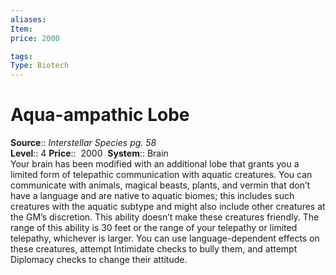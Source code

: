 ```yaml
---
aliases: 
Item:
price: 2000

tags: 
Type: Biotech
---
```


# Aqua-ampathic Lobe

**Source**:: _Interstellar Species pg. 58_  
**Level**:: 4
**Price**::  2000 
**System**:: Brain  
Your brain has been modified with an additional lobe that grants you a limited form of telepathic communication with aquatic creatures. You can communicate with animals, magical beasts, plants, and vermin that don’t have a language and are native to aquatic biomes; this includes such creatures with the aquatic subtype and might also include other creatures at the GM’s discretion. This ability doesn’t make these creatures friendly. The range of this ability is 30 feet or the range of your telepathy or limited telepathy, whichever is larger. You can use language-dependent effects on these creatures, attempt Intimidate checks to bully them, and attempt Diplomacy checks to change their attitude.
